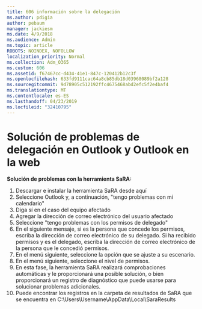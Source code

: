 ```yaml
---
title: 606 información sobre la delegación
ms.author: pdigia
author: pebaum
manager: jackiesm
ms.date: 4/9/2018
ms.audience: Admin
ms.topic: article
ROBOTS: NOINDEX, NOFOLLOW
localization_priority: Normal
ms.collection: Adm_O365
ms.custom: 606
ms.assetid: f67467cc-d434-41e1-847c-120412b12c3f
ms.openlocfilehash: 633fd9111cac64a8cb85db18d03968089bf2a128
ms.sourcegitcommit: 9d78905c512192ffc4675468abd2efc5f2e4baf4
ms.translationtype: MT
ms.contentlocale: es-ES
ms.lasthandoff: 04/23/2019
ms.locfileid: "32410795"
---
```

# <a name="troubleshooting-delegation-in-outlook-and-outlook-on-the-web"></a>Solución de problemas de delegación en Outlook y Outlook en la web

**Solución de problemas con la herramienta SaRA:**

1. Descargar e instalar la herramienta SaRA desde aquí
1. Seleccione Outlook y, a continuación, "tengo problemas con mi calendario"
1. Diga sí en el caso del equipo afectado
1. Agregar la dirección de correo electrónico del usuario afectado
1. Seleccione "tengo problemas con los permisos de delegado"
1. En el siguiente mensaje, si es la persona que concede los permisos, escriba la dirección de correo electrónico de su delegado. Si ha recibido permisos y es el delegado, escriba la dirección de correo electrónico de la persona que le concedió permisos.
1. En el menú siguiente, seleccione la opción que se ajuste a su escenario. 
1. En el menú siguiente, seleccione el nivel de permisos.
1. En esta fase, la herramienta SaRA realizará comprobaciones automáticas y le proporcionará una posible solución, o bien proporcionará un registro de diagnóstico que puede usarse para solucionar problemas adicionales.
1. Puede encontrar los registros en la carpeta de resultados de SaRA que se encuentra en C:\Users\Username\AppData\Local\SaraResults